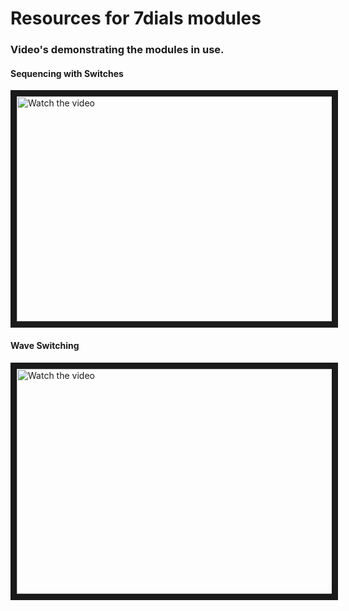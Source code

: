 # Resources for 7dials modules

### Video's demonstrating the modules in use.

#### Sequencing with Switches

<a href="http://www.youtube.com/watch?feature=player_embedded&v=0DbDmYE8JNw" target="_blank">
 <img src="http://img.youtube.com/vi/0DbDmYE8JNw/mqdefault.jpg" alt="Watch the video" width="640" height="360" border="10" />
</a>

#### Wave Switching

<a href="http://www.youtube.com/watch?feature=player_embedded&v=bvBRyzyQ3h0" target="_blank">
 <img src="http://img.youtube.com/vi/bvBRyzyQ3h0/mqdefault.jpg" alt="Watch the video" width="640" height="360" border="10" />
</a>
